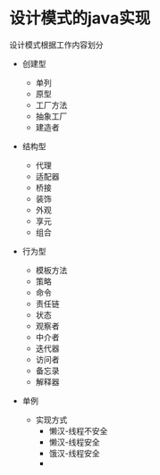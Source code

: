 # 设计模式的java实现

设计模式根据工作内容划分
* 创建型
    * 单列
    * 原型
    * 工厂方法
    * 抽象工厂
    * 建造者
* 结构型
    * 代理
    * 适配器
    * 桥接
    * 装饰
    * 外观
    * 享元
    * 组合
* 行为型
    * 模板方法
    * 策略
    * 命令
    * 责任链
    * 状态
    * 观察者
    * 中介者
    * 迭代器
    * 访问者
    * 备忘录
    * 解释器

* 单例
    * 实现方式
        * 懒汉-线程不安全
        * 懒汉-线程安全
        * 饿汉-线程安全
        * 
